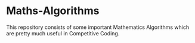 # Maths-Algorithms
This repository consists of some important Mathematics Algorithms which are pretty much useful in Competitive Coding.
